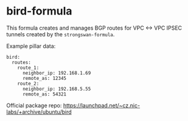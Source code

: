 # bird-formula

This formula creates and manages BGP routes for VPC <-> VPC IPSEC tunnels created by the `strongswan-formula`.

Example pillar data:

```
bird:
  routes:
    route_1:
      neighbor_ip: 192.168.1.69
      remote_as: 12345
    route_2:
      neighbor_ip: 192.168.5.55
      remote_as: 54321
```

Official package repo:
https://launchpad.net/~cz.nic-labs/+archive/ubuntu/bird
